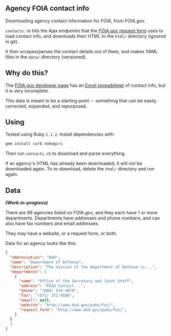 ## Agency FOIA contact info

Downloading agency contact information for FOIA, from FOIA.gov.

`contacts.rb` hits the Ajax endpoints that the [FOIA.gov request form](http://www.foia.gov/report-makerequest.html) uses to load contact info, and downloads their HTML to the `html/` directory (ignored in git).

It then scrapes/parses the contact details out of them, and makes YAML files in the `data/` directory (versioned).

## Why do this?

The [FOIA.gov developer page](http://www.foia.gov/developer.html) has an [Excel spreadsheet](http://www.foia.gov/full-foia-contacts.xls) of contact info, but it is very incomplete.

This data is meant to be a starting point -- something that can be easily corrected, expanded, and repurposed.

## Using

Tested using Ruby `2.1.2`. Install dependencies with:

```bash
gem install curb nokogiri
```

Then run `contacts.rb` to download and parse everything.

If an agency's HTML has already been downloaded, it will not be downloaded again. To re-download, delete the `html/` directory and run again.

## Data

_**(Work-in-progress)**_

There are 99 agencies listed on FOIA.gov, and they each have 1 or more departments. Departments have addresses and phone numbers, and can also have fax numbers and email addresses.

They may have a website, or a request form, or both.

Data for an agency looks like this:

```json
{
  "abbreviation": "DoD",
  "name": "Department of Defense",
  "description": "The mission of the Department of Defense is...",
  "departments": [
    {
      "name": "Office of the Secretary and Joint Staff",
      "address": "FOIA Contact...",
      "phone": "(866) 574-4970",
      "fax": "(571) 372-0500",
      "email": null,
      "website": "http://www.dod.gov/pubs/foi/",
      "request_form": "http://www.dod.gov/pubs/foi/",
    }
  }
  ]
}
```


